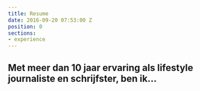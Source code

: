 ```yaml
---
title: Resume
date: 2016-09-20 07:53:00 Z
position: 0
sections:
- experience
---
```


## Met meer dan 10 jaar ervaring als lifestyle journaliste en schrijfster, ben ik...
